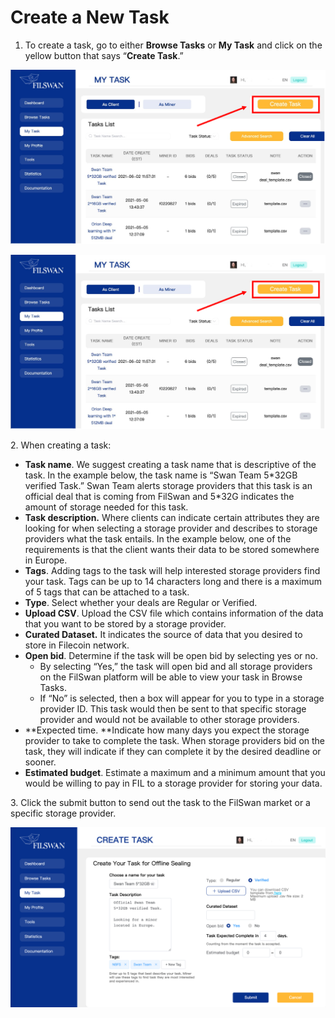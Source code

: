 # Create a New Task

1. To create a task, go to either **Browse Tasks** or **My Task** and click on the yellow button that says “**Create Task**.”

![](<../../../.gitbook/assets/image (2) (1) (1).png>)

![](<../../../.gitbook/assets/image (4) (1) (1).png>)

2\. When creating a task:

* **Task name**. We suggest creating a task name that is descriptive of the task. In the example below, the task name is “Swan Team 5\*32GB verified Task.” Swan Team alerts storage providers that this task is an official deal that is coming from FilSwan and 5\*32G indicates the amount of storage needed for this task.
* **Task description.** Where clients can indicate certain attributes they are looking for when selecting a storage provider and describes to storage providers what the task entails. In the example below, one of the requirements is that the client wants their data to be stored somewhere in Europe.
* **Tags**. Adding tags to the task will help interested storage providers find your task. Tags can be up to 14 characters long and there is a maximum of 5 tags that can be attached to a task.
* **Type**. Select whether your deals are Regular or Verified.
* **Upload CSV**. Upload the CSV file which contains information of the data that you want to be stored by a storage provider.
* **Curated Dataset.** It indicates the source of data that you desired to store in Filecoin network.
* **Open bid**. Determine if the task will be open bid by selecting yes or no.
  * By selecting “Yes,” the task will open bid and all storage providers on the FilSwan platform will be able to view your task in Browse Tasks.
  * If “No” is selected, then a box will appear for you to type in a storage provider ID. This task would then be sent to that specific storage provider and would not be available to other storage providers.
* \*\*Expected time. \*\*Indicate how many days you expect the storage provider to take to complete the task. When storage providers bid on the task, they will indicate if they can complete it by the desired deadline or sooner.
* **Estimated budget**. Estimate a maximum and a minimum amount that you would be willing to pay in FIL to a storage provider for storing your data.

3\. Click the submit button to send out the task to the FilSwan market or a specific storage provider.

![Example of Creating a Task](<../../../.gitbook/assets/image (5).png>)
